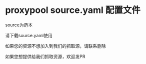 # proxypool source.yaml 配置文件

source为范本  

请下载source.yaml使用 

如果您的资源不想加入到我们的抓取源，请联系删除

如果您想提供给我们抓取资源，欢迎发PR
